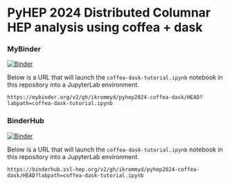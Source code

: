 # PyHEP 2024 Distributed Columnar HEP analysis using coffea + dask

### MyBinder

[![Binder](https://mybinder.org/badge_logo.svg)](https://mybinder.org/v2/gh/ikrommyd/pyhep2024-coffea-dask/HEAD)

Below is a URL that will launch the `coffea-dask-tutorial.ipynb` notebook in this repository into a JupyterLab environment.

```
https://mybinder.org/v2/gh/ikrommyd/pyhep2024-coffea-dask/HEAD?labpath=coffea-dask-tutorial.ipynb
```

### BinderHub

[![Binder](https://mybinder.org/badge_logo.svg)](https://binderhub.ssl-hep.org/v2/gh/ikrommyd/pyhep2024-coffea-dask/HEAD)

Below is a URL that will launch the `coffea-dask-tutorial.ipynb` notebook in this repository into a JupyterLab environment.

```
https://binderhub.ssl-hep.org/v2/gh/ikrommyd/pyhep2024-coffea-dask/HEAD?labpath=coffea-dask-tutorial.ipynb
```
